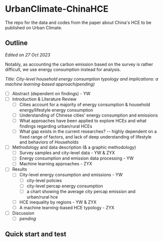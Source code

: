 # UrbanClimate-ChinaHCE
The repo for the data and codes from the paper about China's HCE to be published on Urban Climate.

## Outline

*Edited on 27 Oct 2023*

Notably, as accounting the carbon emission based on the survey is rather difficult, we use energy consumption instead for analysis.

*Title: City-level household energy consumption typology and implications: a machine learning-based approach(pending)*
- [ ] Abstract (dependent on findings) - YW
- [ ] Introduction & Literature Review
  - [ ] Cities account for a majority of energy consumption & household energy/lifestyle energy consumption
  - [ ] Understanding of Chinese cities' energy consumption and emissions
  - [ ] What approaches have been applied to explore HCEs and what findings regarding urban/rural HCEs
  - [ ] What gap exists in the current researches? -- highly dependent on a fixed range of factors, and lack of deep understanding of lifestyle and behaviors of Households
- [ ] Methodology and data description (& a graphic methodology)
  - [ ] Survey samples and city-level data - YW & ZYX
  - [ ] Energy consumption and emission data processing - YW
  - [ ] Machine learning approaches - ZYX
- [ ] Results
  - [ ] City-level energy consumption and emissions - YW
    - [ ] city-level policies 
    - [ ] city-level percap energy consumption
    - [ ] a chart showing the average city percap emission and urban/rural hce
  - [ ] HCE inequality by regions - YW & ZYX
  - [ ] A machine learning-based HCE typology - ZYX
- [ ] Discussion
  - [ ] *pending*

## Quick start and test
